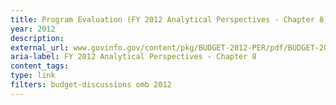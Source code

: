 ```yaml
---
title: Program Evaluation (FY 2012 Analytical Perspectives - Chapter 8)
year: 2012
description: 
external_url: www.govinfo.gov/content/pkg/BUDGET-2012-PER/pdf/BUDGET-2012-PER.pdf
aria-label: FY 2012 Analytical Perspectives - Chapter 8
content_tags: 
type: link
filters: budget-discussions omb 2012
---
```

